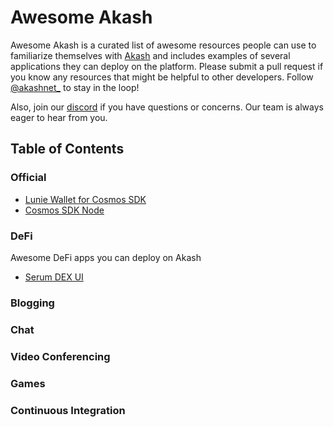 # Awesome Akash

Awesome Akash is a curated list of awesome resources people can use to familiarize themselves with [Akash](https://akash.network) and includes examples of several applications they can deploy on the platform. Please submit a pull request if you know any resources that might be helpful to other developers. Follow [@akashnet\_](https://twitter.com/akashnet_) to stay in the loop!

Also, join our [discord](https://discord.akash.network) if you have questions or concerns. Our team is always eager to hear from you.

## Table of Contents

### Official

- [Lunie Wallet for Cosmos SDK](https://docs.akash.network/guides/deploy)
- [Cosmos SDK Node](https://github.com/ovrclk/akash-on-akash)

### DeFi

Awesome DeFi apps you can deploy on Akash

- [Serum DEX UI](https://github.com/ovrclk/serum-on-akash)

### Blogging

### Chat

### Video Conferencing

### Games

### Continuous Integration
